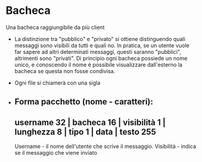 # Bacheca
Una bacheca raggiungibile da più client
- La distinzione tra "pubblico" e "privato" si ottiene distinguendo quali messaggi sono visibili da tutti e quali no.
	In pratica, se un utente vuole far sapere ad altri determinati messaggi, questi saranno "pubblici", altrimenti sono "privati".
	Di principio ogni bacheca possiede un nome unico, e conoscendo il nome è possibile visualizzare dall'esterno la bacheca se questa non fosse condivisa.

- Ogni file si chiamerà con una sigla 


- Forma pacchetto (nome - caratteri): 
	----------------------------------------------------------------------------------
	username 32 | bacheca 16 | visibilità 1 | lunghezza 8 | tipo 1 | data | testo 255
	----------------------------------------------------------------------------------
		   
	Username - il nome dell'utente che scrive il messaggio.
	Visibilità - indica se il messaggio che viene inviato
